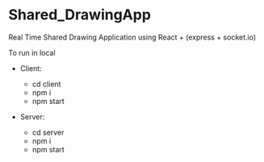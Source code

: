 # Shared_DrawingApp
Real Time Shared Drawing Application using React + (express + socket.io)

To run in local
* Client: 
     *  cd client
     *  npm i
     *  npm start
   
* Server: 
     *  cd server
     *  npm i
     *  npm start
   
